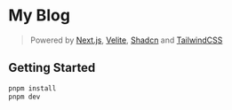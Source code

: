 # My Blog

> Powered by [Next.js](https://nextjs.org/), [Velite](https://velite.js.org/), [Shadcn](https://ui.shadcn.com/) and [TailwindCSS](https://tailwindcss.com/)

## Getting Started

```sh
pnpm install
pnpm dev
```
